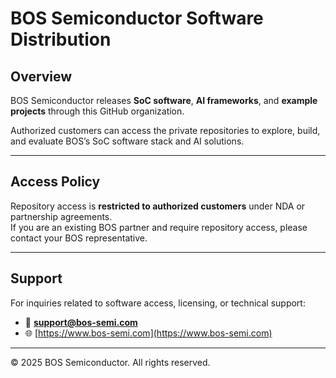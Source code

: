 # BOS Semiconductor Software Distribution

## Overview
BOS Semiconductor releases **SoC software**, **AI frameworks**, and **example projects** through this GitHub organization.

Authorized customers can access the private repositories to explore, build, and evaluate BOS’s SoC software stack and AI solutions.

---

## Access Policy
Repository access is **restricted to authorized customers** under NDA or partnership agreements.  
If you are an existing BOS partner and require repository access, please contact your BOS representative.

---

## Support
For inquiries related to software access, licensing, or technical support:
- 📧 **support@bos-semi.com**
- 🌐 [https://www.bos-semi.com](https://www.bos-semi.com)

---

© 2025 BOS Semiconductor. All rights reserved.
